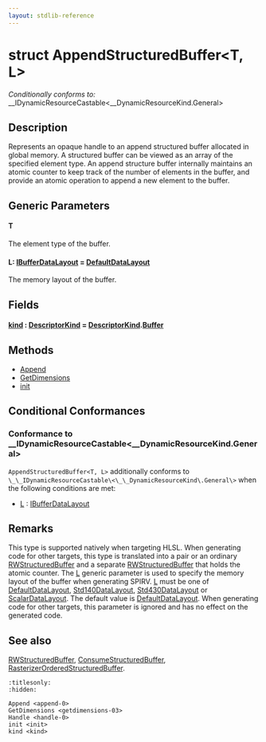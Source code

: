 ```yaml
---
layout: stdlib-reference
---
```


# struct AppendStructuredBuffer\<T, L\>

*Conditionally conforms to:* \_\_IDynamicResourceCastable\<\_\_DynamicResourceKind\.General\>

## Description

Represents an opaque handle to an append structured buffer allocated in global memory.
A structured buffer can be viewed as an array of the specified element type.
An append structure buffer internally maintains an atomic counter to keep track of the number of elements in the buffer,
and provide an atomic operation to append a new element to the buffer.

## Generic Parameters

####  <a id="typeparam-T"></a>T
The element type of the buffer.

####  <a id="typeparam-L"></a>L: [IBufferDataLayout](../interfaces/ibufferdatalayout-017b/index) = [DefaultDataLayout](../types/defaultdatalayout-07b/index)
The memory layout of the buffer.


## Fields

####  <a id="decl-kind"></a>[kind]() : [DescriptorKind](../types/descriptorkind-0a/index) = [DescriptorKind](../types/descriptorkind-0a/index)\.[Buffer](../types/descriptorkind-0a/index#decl-Buffer)

## Methods

* [Append](../append-0)
* [GetDimensions](../getdimensions-03)
* [init](../init)

## Conditional Conformances

### Conformance to \_\_IDynamicResourceCastable\<\_\_DynamicResourceKind\.General\>
`AppendStructuredBuffer<T, L>` additionally conforms to `\_\_IDynamicResourceCastable\<\_\_DynamicResourceKind\.General\>` when the following conditions are met:

  * [L](index#typeparam-L) : [IBufferDataLayout](../interfaces/ibufferdatalayout-017b/index)
## Remarks


This type is supported natively when targeting HLSL.
When generating code for other targets, this type is translated into a pair or an ordinary <span class='code'><a href="../types/rwstructuredbuffer-012c/index" class="code_type">RWStructuredBuffer</a></span> and
a separate <span class='code'><a href="../types/rwstructuredbuffer-012c/index" class="code_type">RWStructuredBuffer</a></span> that holds the atomic counter.
The <span class='code'><a href="index#typeparam-L" class="code_type">L</a></span> generic parameter is used to specify the memory layout of the buffer when
generating SPIRV.
<span class='code'><a href="index#typeparam-L" class="code_type">L</a></span> must be one of <span class='code'><a href="../types/defaultdatalayout-07b/index" class="code_type">DefaultDataLayout</a></span>, <span class='code'><a href="../types/std140datalayout-06a/index" class="code_type">Std140DataLayout</a></span>, <span class='code'><a href="../types/std430datalayout-06a/index" class="code_type">Std430DataLayout</a></span> or <span class='code'><a href="../types/scalardatalayout-06a/index" class="code_type">ScalarDataLayout</a></span>.
The default value is <span class='code'><a href="../types/defaultdatalayout-07b/index" class="code_type">DefaultDataLayout</a></span>.
When generating code for other targets, this parameter is ignored and has no effect on the generated code.

## See also

<span class='code'><a href="../types/rwstructuredbuffer-012c/index" class="code_type">RWStructuredBuffer</a></span>, <span class='code'><a href="../types/consumestructuredbuffer-07h/index" class="code_type">ConsumeStructuredBuffer</a></span>, <span class='code'><a href="../types/rasterizerorderedstructuredbuffer-0ahr/index" class="code_type">RasterizerOrderedStructuredBuffer</a></span>.



```{toctree}
:titlesonly:
:hidden:

Append <append-0>
GetDimensions <getdimensions-03>
Handle <handle-0>
init <init>
kind <kind>
```
